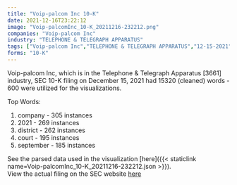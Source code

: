 ```yaml
---
title: "Voip-palcom Inc 10-K"
date: 2021-12-16T23:22:12
image: "Voip-palcomInc_10-K_20211216-232212.png"
companies: "Voip-palcom Inc"
industry: "TELEPHONE & TELEGRAPH APPARATUS"
tags: ["Voip-palcom Inc","TELEPHONE & TELEGRAPH APPARATUS","12-15-2021","10-K"]
forms: "10-K"
---
```

Voip-palcom Inc, which is in the Telephone & Telegraph Apparatus [3661] industry, SEC 10-K filing on December 15, 2021 had 15320 (cleaned) words - 600 were utilized for the visualizations.

Top Words:
1. company - 305 instances
2. 2021 - 269 instances
3. district - 262 instances
4. court - 195 instances
5. september - 185 instances


See the parsed data used in the visualization [here]({{< staticlink name=Voip-palcomInc_10-K_20211216-232212.json >}}).  
View the actual filing on the SEC website [here](https://www.sec.gov/Archives/edgar/data/1410738/0001493152-21-031576.txt)
